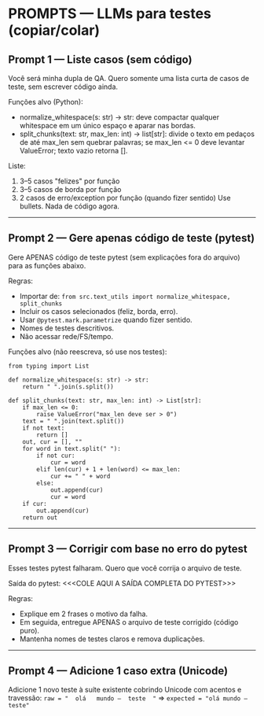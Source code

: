 # PROMPTS — LLMs para testes (copiar/colar)

## Prompt 1 — Liste casos (sem código)
Você será minha dupla de QA. Quero somente uma lista curta de casos de teste, sem escrever código ainda.

Funções alvo (Python):
- normalize_whitespace(s: str) -> str: deve compactar qualquer whitespace em um único espaço e aparar nas bordas.
- split_chunks(text: str, max_len: int) -> list[str]: divide o texto em pedaços de até max_len sem quebrar palavras; se max_len <= 0 deve levantar ValueError; texto vazio retorna [].

Liste:
1) 3–5 casos "felizes" por função
2) 3–5 casos de borda por função
3) 2 casos de erro/exception por função (quando fizer sentido)
Use bullets. Nada de código agora.

---

## Prompt 2 — Gere apenas código de teste (pytest)
Gere APENAS código de teste pytest (sem explicações fora do arquivo) para as funções abaixo.

Regras:
- Importar de: `from src.text_utils import normalize_whitespace, split_chunks`
- Incluir os casos selecionados (feliz, borda, erro).
- Usar `@pytest.mark.parametrize` quando fizer sentido.
- Nomes de testes descritivos.
- Não acessar rede/FS/tempo.

Funções alvo (não reescreva, só use nos testes):

    from typing import List

    def normalize_whitespace(s: str) -> str:
        return " ".join(s.split())

    def split_chunks(text: str, max_len: int) -> List[str]:
        if max_len <= 0:
            raise ValueError("max_len deve ser > 0")
        text = " ".join(text.split())
        if not text:
            return []
        out, cur = [], ""
        for word in text.split(" "):
            if not cur:
                cur = word
            elif len(cur) + 1 + len(word) <= max_len:
                cur += " " + word
            else:
                out.append(cur)
                cur = word
        if cur:
            out.append(cur)
        return out

---

## Prompt 3 — Corrigir com base no erro do pytest
Esses testes pytest falharam. Quero que você corrija o arquivo de teste.

Saída do pytest:
<<<COLE AQUI A SAÍDA COMPLETA DO PYTEST>>>

Regras:
- Explique em 2 frases o motivo da falha.
- Em seguida, entregue APENAS o arquivo de teste corrigido (código puro).
- Mantenha nomes de testes claros e remova duplicações.

---

## Prompt 4 — Adicione 1 caso extra (Unicode)
Adicione 1 novo teste à suíte existente cobrindo Unicode com acentos e travessão:
`raw = "  olá   mundo —  teste  "`  =>  `expected = "olá mundo — teste"`
